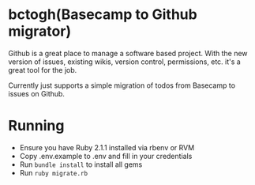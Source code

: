  bctogh(Basecamp to Github migrator)
 ====
 
 Github is a great place to manage a software based project. With the new 
 version of issues, existing wikis, version control, permissions, etc. it's a great
 tool for the job.
 
Currently just supports a simple migration of todos from Basecamp to issues on
Github.

Running
===

* Ensure you have Ruby 2.1.1 installed via rbenv or RVM
* Copy .env.example to .env and fill in your credentials
* Run `bundle install` to install all gems
* Run `ruby migrate.rb`